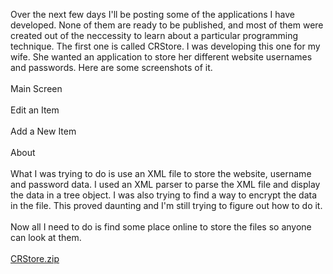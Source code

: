 Over the next few days I'll be posting some of the applications I have developed.  None of them are ready to be published, and most of them were created out of the neccessity to learn about a particular programming technique.  The first one is called CRStore.  I was developing this one for my wife.  She wanted an application to store her different website usernames and passwords.  Here are some screenshots of it.<br /><br />Main Screen<br /><a href="http://photos1.blogger.com/blogger/6219/584/1600/CRStoreMain.1.jpg"><img style="cursor:hand;" src="http://photos1.blogger.com/blogger/6219/584/320/CRStoreMain.1.jpg" border="0" alt="" /></a><br /><br />Edit an Item<br /><a href="http://photos1.blogger.com/blogger/6219/584/1600/CRStoreEdit.1.jpg"><img style="cursor:hand;" src="http://photos1.blogger.com/blogger/6219/584/320/CRStoreEdit.1.jpg" border="0" alt="" /></a><br /><br />Add a New Item<br /><a href="http://photos1.blogger.com/blogger/6219/584/1600/CRStoreNew.2.jpg"><img style="cursor:hand;" src="http://photos1.blogger.com/blogger/6219/584/320/CRStoreNew.2.jpg" border="0" alt="" /></a><br /><br />About<br /><a href="http://photos1.blogger.com/blogger/6219/584/1600/CRStoreAbout.1.jpg"><img style="cursor:hand;" src="http://photos1.blogger.com/blogger/6219/584/320/CRStoreAbout.1.jpg" border="0" alt="" /></a><br /><br />What I was trying to do is use an XML file to store the website, username and password data.  I used an XML parser to parse the XML file and display the data in a tree object.  I was also trying to find a way to encrypt the data in the file.  This proved daunting and I'm still trying to figure out how to do it.<br /><br />Now all I need to do is find some place online to store the files so anyone can look at them.<br /><br /><a href="http://www.candrsolutions.net/MyDevelopment/CRStore/CRStore.zip">CRStore.zip</a>
